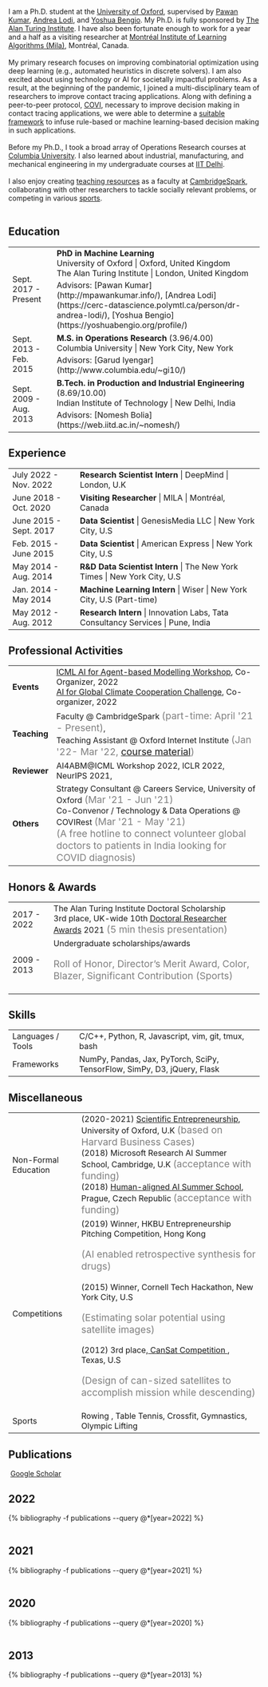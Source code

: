I am a Ph.D. student at the <a href="https://www.ox.ac.uk/" target="_blank">University of Oxford</a>, supervised by <a href="http://mpawankumar.info/" target="_blank">Pawan Kumar</a>, <a href="https://cerc-datascience.polymtl.ca/person/dr-andrea-lodi/" target="_blank">Andrea Lodi</a>, and <a href="https://yoshuabengio.org/profile/" target="_blank">Yoshua Bengio</a>.  My Ph.D. is fully sponsored by <a href="https://turing.ac.uk" target="_blank">The Alan Turing Institute</a>. I have also been fortunate enough to work for a year and a half as a visiting researcher at <a href="https://mila.quebec/en/" target="_blank">Montréal Institute of Learning Algorithms (Mila)</a>, Montréal, Canada.<br><br>
My primary research focuses on improving combinatorial optimization using deep learning (e.g., automated heuristics in discrete solvers). I am also excited about using technology or AI for societally impactful problems. As a result, at the beginning of the pandemic, I joined a multi-disciplinary team of researchers to improve contact tracing applications. Along with defining a peer-to-peer protocol, <a href="https://mila.quebec/en/project/covi/" target="_blank">COVI</a>, necessary to improve decision making in contact tracing applications, we were able to determine a <a href="https://arxiv.org/abs/2010.12536" target="_blank">suitable framework</a> to infuse rule-based or machine learning-based decision making in such applications.<br><br>
Before my Ph.D., I took a broad array of Operations Research courses at <a href="https://www.columbia.edu/" target="_blank">Columbia University</a>. I also learned about industrial, manufacturing, and mechanical engineering in my undergraduate courses at <a href="https://home.iitd.ac.in/" target="_blank">IIT Delhi</a>.<br><br>
I also enjoy creating <a href="/teaching/" target="_blank">teaching resources</a> as a faculty at <a href="https://www.cambridgespark.com/" target="_blank">CambridgeSpark</a>, collaborating with other researchers to tackle socially relevant problems, or competing in various <a href="#-miscellaneous">sports</a>. <br><br>

## <i class="fa fa-chevron-right"></i> Education

<table class="table table-hover">
  <tr>
    <td class="col-md-3">Sept. 2017 - Present</td>
    <td>
        <strong>PhD in Machine Learning</strong>
        <br>
      University of Oxford | Oxford, United Kingdom
      <br> The Alan Turing Institute | London, United Kingdom
        <p style='margin-top:-1em;margin-bottom:0em' markdown='1'>
        <br> Advisors: [Pawan Kumar](http://mpawankumar.info/), [Andrea Lodi](https://cerc-datascience.polymtl.ca/person/dr-andrea-lodi/),  [Yoshua Bengio](https://yoshuabengio.org/profile/)
        </p>
    </td>
  </tr>
  <tr>
    <td class="col-md-3">Sept. 2013 - Feb. 2015</td>
    <td>
        <strong>M.S. in Operations Research</strong>
          (3.96/4.00)
        <br>
      Columbia University | New York City, New York
        <p style='margin-top:-1em;margin-bottom:0em' markdown='1'>
        <br> Advisors: [Garud Iyengar](http://www.columbia.edu/~gi10/)
        </p>
    </td>
  </tr>
  <tr>
    <td class="col-md-3">Sept. 2009 - Aug. 2013</td>
    <td>
        <strong>B.Tech. in Production and Industrial Engineering</strong>
          (8.69/10.00)
        <br>
      Indian Institute of Technology | New Delhi, India
        <p style='margin-top:-1em;margin-bottom:0em' markdown='1'>
        <br> Advisors: [Nomesh Bolia](https://web.iitd.ac.in/~nomesh/)
        </p>
    </td>
  </tr>
</table>


## <i class="fa fa-chevron-right"></i> Experience
<table class="table table-hover">
<tr>
  <td class='col-md-3'>July 2022 - Nov. 2022</td>
  <td>
    <strong>Research Scientist Intern</strong> | DeepMind | London, U.K
  </td>
</tr>
<tr>
  <td class='col-md-3'>June 2018 - Oct. 2020</td>
  <td>
    <strong>Visiting Researcher</strong> | MILA | Montréal, Canada
  </td>
</tr>
<tr>
  <td class='col-md-3'>June 2015 - Sept. 2017</td>
  <td>
    <strong>Data Scientist</strong> | GenesisMedia LLC | New York City, U.S
  </td>
</tr>
<tr>
  <td class='col-md-3'>Feb. 2015 - June 2015</td>
  <td>
    <strong>Data Scientist</strong> | American Express | New York City, U.S
  </td>
</tr>
<tr>
  <td class='col-md-3'>May 2014 - Aug. 2014</td>
  <td>
    <strong>R&D Data Scientist Intern</strong> | The New York Times | New York City, U.S
  </td>
</tr>
<tr>
  <td class='col-md-3'>Jan. 2014 - May 2014</td>
  <td>
    <strong>Machine Learning Intern</strong> | Wiser | New York City, U.S (Part-time)
  </td>
</tr>
<tr>
  <td class='col-md-3'>May 2012 - Aug. 2012</td>
  <td>
    <strong>Research Intern</strong> | Innovation Labs, Tata Consultancy Services | Pune, India
  </td>
</tr>
</table>

## <i class="fa fa-chevron-right"></i> Professional Activities
<table class="table table-hover">
  <tr>
    <td class='col-md-3'><b>Events</b></td>
    <td>
      <a href="https://ai4abm.org/workshop_icml2022/">ICML AI for Agent-based Modelling Workshop</a>, Co-Organizer, 2022<br>
      <a href="https://mila-iqia.github.io/climate-cooperation-competition/">AI for Global Climate Cooperation Challenge</a>, Co-organizer, 2022
    </td>
  </tr>
  <tr>
    <td class='col-md-3'><b>Teaching</b></td>
    <td>
      Faculty @ CambridgeSpark <span style="color:grey;font-size:1.2rem">(part-time: April '21 - Present)</span>, <br>
      Teaching Assistant @ Oxford Internet Institute <span style="color:grey;font-size:1.2rem">(Jan '22- Mar '22, <a href="/teaching/#-tutorials">course material</a>)</span>
    </td>
  </tr>
  <tr>
    <td class='col-md-3'><b>Reviewer</b></td>
    <td>
      AI4ABM@ICML Workshop 2022, ICLR 2022, NeurIPS 2021,
    </td>
  </tr>
  <tr>
    <td class='col-md-3'><b>Others</b></td>
    <td>
      Strategy Consultant @ Careers Service, University of Oxford <span style="color:grey;font-size:1.2rem">(Mar '21 - Jun '21)</span><br>
      Co-Convenor / Technology & Data Operations @ COVIRest <span style="color:grey;font-size:1.2rem">(Mar '21 - May '21)<br>(A free hotline to connect volunteer global doctors to patients in India looking for COVID diagnosis)</span>
    </td>
  </tr>

</table>


## <i class="fa fa-chevron-right"></i> Honors & Awards
<table class="table table-hover">
<tr>
  <td class='col-md-2'>2017 - 2022</td>
  <td>
    The Alan Turing Institute Doctoral Scholarship<br>
    3rd place, UK-wide 10th <a href="http://www.drawards.org.uk/" target="_blank">Doctoral Researcher Awards</a> 2021 <span style="color:grey;font-size:1.2rem">(5 min thesis presentation)</span>
  </td>
</tr>
<tr>
  <td class='col-md-2'>2009 - 2013</td>
  <td>
    Undergraduate scholarships/awards
    <br><p style="color:grey;font-size:1.2rem">Roll of Honor, Director’s Merit Award, Color, Blazer, Significant Contribution (Sports)</p>
  </td>
</tr>
</table>


## <i class="fa fa-chevron-right"></i> Skills
<table class="table table-hover">
<tr>
  <td class='col-md-2'>Languages / Tools </td>
  <td>
C/C++, Python, R, Javascript, vim, git, tmux, bash
  </td>
</tr>
<tr>
  <td class='col-md-2'>Frameworks</td>
  <td>
NumPy, Pandas, Jax, PyTorch, SciPy, TensorFlow, SimPy, D3, jQuery, Flask
  </td>
</tr>
</table>

## <i class="fa fa-chevron-right"></i> Miscellaneous
<table class="table table-hover">
<tr>
  <td class="col-md-2"> Non-Formal Education </td>
  <td>
  (2020-2021) <a href="https://www.mpls.ox.ac.uk/training/courses/scientific-entrepreneurship" target="_blank">Scientific Entrepreneurship</a>, University of Oxford, U.K <span style="color:grey;font-size:1.2rem">(based on Harvard Business Cases)</span><br>
  (2018) <a href="https://www.microsoft.com/en-us/research/event/ai-summer-school-2018/" target="_blank" style="text-decoration: none;">Microsoft Research AI Summer School</a>, Cambridge, U.K <span style="color:grey;font-size:1.2rem">(acceptance with funding)</span><br>
  (2018) <a href="http://humanaligned.ai/index-2018.html" target="_blank">Human-aligned AI Summer School</a>, Prague, Czech Republic <span style="color:grey;font-size:1.2rem">(acceptance with funding)</span><br>

  </td>
</tr>
<tr>
  <td class="col-md-2"> Competitions  </td>
  <td>
    (2019) Winner, HKBU Entrepreneurship Pitching Competition, Hong Kong<p style="color:grey;font-size:1.2rem">(AI enabled retrospective synthesis for drugs)</p>  
    (2015) Winner, Cornell Tech Hackathon, New York City, U.S <p style="color:grey;font-size:1.2rem">(Estimating solar potential using satellite images)</p>
    (2012) 3rd place,<a href="https://astronautical.org/2012/06/11/2012-cansat-competition-winners/" target="_blank"> CanSat Competition </a>, Texas, U.S<p style="color:grey;font-size:1.2rem">(Design of can-sized satellites to accomplish mission while descending)</p>
  </td>
</tr>
<tr>
  <td class="col-md-2"> Sports  </td>
  <td>
    Rowing <a href="https://www.youtube.com/watch?v=lSCp5OEOxMM&list=PLc8JVUxbV5ZCozBc-8Cvf2aASAgdKGd2M&index=1" target="_blank"><i class="fa fa-youtube-play" aria-hidden="true" style="color:#FF0000;"></i></a>, Table Tennis, Crossfit, Gymnastics, Olympic Lifting
  </td>
</tr>
</table>

## <i class="fa fa-chevron-right"></i> Publications <a href="{{ site.host_address }}/blob/master/_bibliography/publications.bib"><i class="fa fa-code-fork" aria-hidden="true"></i></a>

<a href="https://scholar.google.com/citations?user={{ site.usernames.google_scholar }}" class="btn btn-primary" style="padding: 0.3em;">
  <i class="ai ai-google-scholar"></i> Google Scholar
</a>

<h2> 2022 </h2>
<table class="table table-hover">

{% bibliography -f publications --query @*[year=2022] %}

</table>

<h2> 2021 </h2>
<table class="table table-hover">

{% bibliography -f publications --query @*[year=2021] %}

</table>

<h2> 2020 </h2>
<table class="table table-hover">

{% bibliography -f publications --query @*[year=2020] %}

</table>


<h2> 2013 </h2>
<table class="table table-hover">

{% bibliography -f publications --query @*[year=2013] %}

</table>
